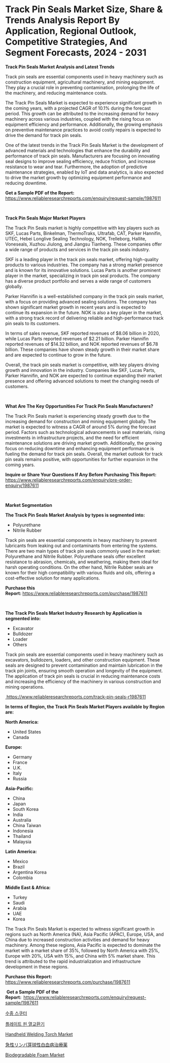 <p><h1>Track Pin Seals Market Size, Share & Trends Analysis Report By Application, Regional Outlook, Competitive Strategies, And Segment Forecasts, 2024 - 2031</h1></p><p><strong>Track Pin Seals Market Analysis and Latest Trends</strong></p>
<p><p>Track pin seals are essential components used in heavy machinery such as construction equipment, agricultural machinery, and mining equipment. They play a crucial role in preventing contamination, prolonging the life of the machinery, and reducing maintenance costs.</p><p>The Track Pin Seals Market is expected to experience significant growth in the coming years, with a projected CAGR of 10.1% during the forecast period. This growth can be attributed to the increasing demand for heavy machinery across various industries, coupled with the rising focus on equipment efficiency and performance. Additionally, the growing emphasis on preventive maintenance practices to avoid costly repairs is expected to drive the demand for track pin seals.</p><p>One of the latest trends in the Track Pin Seals Market is the development of advanced materials and technologies that enhance the durability and performance of track pin seals. Manufacturers are focusing on innovating seal designs to improve sealing efficiency, reduce friction, and increase resistance to wear and tear. Furthermore, the adoption of predictive maintenance strategies, enabled by IoT and data analytics, is also expected to drive the market growth by optimizing equipment performance and reducing downtime.</p></p>
<p><strong>Get a Sample PDF of the Report:&nbsp;</strong> <a href="https://www.reliableresearchreports.com/enquiry/request-sample/1987611">https://www.reliableresearchreports.com/enquiry/request-sample/1987611</a></p>
<p>&nbsp;</p>
<p><strong>Track Pin Seals Major Market Players</strong></p>
<p><p>The Track Pin Seals market is highly competitive with key players such as SKF, Lucas Parts, Binkelman, ThermoTraks, Ultrafab, CAT, Parker Hannifin, UTEC, Hebei Longlive Sealing Technology, NOK, Trelleborg, Hallite, Voneseals, Xuzhou Jiulong, and Jiangsu Tianheng. These companies offer a wide range of products and services in the track pin seals industry.</p><p>SKF is a leading player in the track pin seals market, offering high-quality products to various industries. The company has a strong market presence and is known for its innovative solutions. Lucas Parts is another prominent player in the market, specializing in track pin seal products. The company has a diverse product portfolio and serves a wide range of customers globally.</p><p>Parker Hannifin is a well-established company in the track pin seals market, with a focus on providing advanced sealing solutions. The company has shown significant market growth in recent years and is expected to continue its expansion in the future. NOK is also a key player in the market, with a strong track record of delivering reliable and high-performance track pin seals to its customers.</p><p>In terms of sales revenue, SKF reported revenues of $8.06 billion in 2020, while Lucas Parts reported revenues of $2.21 billion. Parker Hannifin reported revenues of $14.32 billion, and NOK reported revenues of $6.78 billion. These companies have shown steady growth in their market share and are expected to continue to grow in the future.</p><p>Overall, the track pin seals market is competitive, with key players driving growth and innovation in the industry. Companies like SKF, Lucas Parts, Parker Hannifin, and NOK are expected to continue expanding their market presence and offering advanced solutions to meet the changing needs of customers.</p></p>
<p>&nbsp;</p>
<p><strong>What Are The Key Opportunities For Track Pin Seals Manufacturers?</strong></p>
<p><p>The Track Pin Seals market is experiencing steady growth due to the increasing demand for construction and mining equipment globally. The market is expected to witness a CAGR of around 5% during the forecast period. Factors such as technological advancements in seal materials, rising investments in infrastructure projects, and the need for efficient maintenance solutions are driving market growth. Additionally, the growing focus on reducing downtime and enhancing equipment performance is fueling the demand for track pin seals. Overall, the market outlook for track pin seals remains positive, with opportunities for further expansion in the coming years.</p></p>
<p><strong>Inquire or Share Your Questions If Any Before Purchasing This Report:</strong> <a href="https://www.reliableresearchreports.com/enquiry/pre-order-enquiry/1987611">https://www.reliableresearchreports.com/enquiry/pre-order-enquiry/1987611</a></p>
<p>&nbsp;</p>
<p><strong>Market Segmentation</strong></p>
<p><strong>The Track Pin Seals Market Analysis by types is segmented into:</strong></p>
<p><ul><li>Polyurethane</li><li>Nitrile Rubber</li></ul></p>
<p><p>Track pin seals are essential components in heavy machinery to prevent lubricants from leaking out and contaminants from entering the systems. There are two main types of track pin seals commonly used in the market: Polyurethane and Nitrile Rubber. Polyurethane seals offer excellent resistance to abrasion, chemicals, and weathering, making them ideal for harsh operating conditions. On the other hand, Nitrile Rubber seals are known for their high compatibility with various fluids and oils, offering a cost-effective solution for many applications.</p></p>
<p><strong>Purchase this Report:&nbsp;</strong><a href="https://www.reliableresearchreports.com/purchase/1987611">https://www.reliableresearchreports.com/purchase/1987611</a></p>
<p>&nbsp;</p>
<p><strong>The Track Pin Seals Market Industry Research by Application is segmented into:</strong></p>
<p><ul><li>Excavator</li><li>Bulldozer</li><li>Loader</li><li>Others</li></ul></p>
<p><p>Track pin seals are essential components used in heavy machinery such as excavators, bulldozers, loaders, and other construction equipment. These seals are designed to prevent contamination and maintain lubrication in the track pin joints, ensuring smooth operation and longevity of the equipment. The application of track pin seals is crucial in reducing maintenance costs and increasing the efficiency of the machinery in various construction and mining operations.</p></p>
<p><a href="https://www.reliableresearchreports.com/track-pin-seals-r1987611">&nbsp;https://www.reliableresearchreports.com/track-pin-seals-r1987611</a></p>
<p><strong>In terms of Region, the Track Pin Seals Market Players available by Region are:</strong></p>
<p>
    <p> <strong> North America: </strong>
        <ul>
            <li>United States</li>
            <li>Canada</li>
        </ul>
        </p> 
    <p> <strong> Europe: </strong>
        <ul>
            <li>Germany</li>
            <li>France</li>
            <li>U.K.</li>
            <li>Italy</li>
            <li>Russia</li>
        </ul>
        </p> 
    <p> <strong> Asia-Pacific: </strong>
        <ul>
            <li>China</li>
            <li>Japan</li>
            <li>South Korea</li>
            <li>India</li>
            <li>Australia</li>
            <li>China Taiwan</li>
            <li>Indonesia</li>
            <li>Thailand</li>
            <li>Malaysia</li>
        </ul>
        </p> 
    <p> <strong> Latin America: </strong>
        <ul>
            <li>Mexico</li>
            <li>Brazil</li>
            <li>Argentina Korea</li>
            <li>Colombia</li>
        </ul>
        </p> 
    <p> <strong> Middle East & Africa: </strong>
        <ul>
            <li>Turkey</li>
            <li>Saudi</li>
            <li>Arabia</li>
            <li>UAE</li>
            <li>Korea</li>
        </ul>
    </p>
    </p>
<p><p>The Track Pin Seals Market is expected to witness significant growth in regions such as North America (NA), Asia Pacific (APAC), Europe, USA, and China due to increased construction activities and demand for heavy machinery. Among these regions, Asia Pacific is expected to dominate the market with a market share of 35%, followed by North America with 25%, Europe with 20%, USA with 15%, and China with 5% market share. This trend is attributed to the rapid industrialization and infrastructure development in these regions.</p></p>
<p><strong>Purchase this Report: </strong><a href="https://www.reliableresearchreports.com/purchase/1987611">https://www.reliableresearchreports.com/purchase/1987611</a></p>
<p>&nbsp;<strong>Get a Sample PDF of the Report:&nbsp;&nbsp;</strong><a href="https://www.reliableresearchreports.com/enquiry/request-sample/1987611">https://www.reliableresearchreports.com/enquiry/request-sample/1987611</a></p>
<p><strong></strong></p>
<p><p><a href="https://medium.com/@howaoole34545/%EC%88%98%EC%A4%91-%EC%8A%A4%EC%BF%A0%ED%84%B0-%EC%8B%9C%EC%9E%A5-%EB%B6%84%EC%84%9D-%EA%B7%B8%EC%9D%98-cagr-%EC%8B%9C%EC%9E%A5-%EC%84%B8%EB%B6%84%ED%99%94-%EB%B0%8F-%EA%B8%80%EB%A1%9C%EB%B2%8C-%EC%82%B0%EC%97%85-%EA%B0%9C%EC%9A%94-ba2c198d5280">수중 스쿠터</a></p><p><a href="https://medium.com/@snake68678/%ED%8C%90%EC%97%B4-%EC%97%B4%EA%B5%90%ED%99%98%EA%B8%B0-%EC%8B%9C%EC%9E%A5-%EC%A2%85%EB%A5%98-%EC%9D%91%EC%9A%A9-%EB%B0%8F-%EC%A7%80%EB%A6%AC%EC%97%90-%EB%8C%80%ED%95%9C-%ED%8F%AC%EA%B4%84%EC%A0%81-%ED%8F%89%EA%B0%80-9721500f7aec">플레이트 핀 열교환기</a></p><p><a href="https://github.com/biheemgalvinlouises6hokrh3h/Market-Research-Report-List-2/blob/main/handheld-welding-torch-market.md">Handheld Welding Torch Market</a></p><p><a href="https://medium.com/@alioukaye1/%E6%80%A5%E6%80%A7%E3%83%AA%E3%83%B3%E3%83%91%E8%8A%BD%E7%90%83%E6%80%A7%E7%99%BD%E8%A1%80%E7%97%85%E8%96%AC%E5%B8%82%E5%A0%B4-%E3%82%BF%E3%82%A4%E3%83%97-%E7%94%A8%E9%80%94-%E5%9C%B0%E7%90%86%E3%81%AB%E3%82%88%E3%82%8B%E5%8C%85%E6%8B%AC%E7%9A%84%E8%A9%95%E4%BE%A1-91a2f78d0d1a">急性リンパ芽球性白血病治療薬</a></p><p><a href="https://www.linkedin.com/pulse/biodegradable-foam-market-size-furnishes-valuable-information-iy9ye?trackingId=d9U2g3GXPC5hJMOlx19ZUQ%3D%3D">Biodegradable Foam Market</a></p></p>